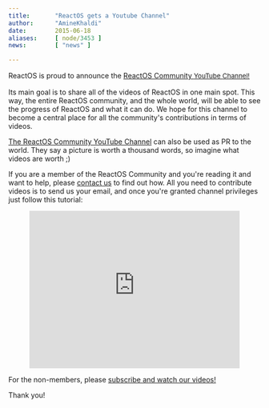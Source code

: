 ```yaml
---
title:       "ReactOS gets a Youtube Channel"
author:      "AmineKhaldi"
date:        2015-06-18
aliases:     [ node/3453 ]
news:        [ "news" ]

---
```


<p>ReactOS is proud to announce the <a href="https://www.youtube.com/channel/UCMo8NP-2oP35rauon-Duc9Q">ReactOS Community&nbsp;<span style="font-size: 13.0080003738403px; line-height: 20.0063037872314px;">YouTube&nbsp;</span><span style="font-size: 13.0080003738403px; line-height: 1.538em;">Channel!</span></a></p>
<p>Its main goal is to share all of the videos of ReactOS in one main spot. This way, the entire ReactOS community, and the whole world, will be able to see the progress of ReactOS and what it can do. We hope for this channel to become a central place for all the community's contributions in terms of videos.</p>
<p><a href="https://www.youtube.com/channel/UCMo8NP-2oP35rauon-Duc9Q">The ReactOS Community YouTube Channel</a> can also be used as PR to the world. They say a picture is worth a thousand words, so imagine what videos are worth ;)</p>
<p>If you are a member of the ReactOS Community and you're reading it and want to help, please <a href="https://reactos.org/forum/viewtopic.php?f=2&amp;t=14289">contact us</a> to find out how. All you need to contribute videos is to send us your email, and once you're granted channel privileges just follow this tutorial:</p>
<div style="text-align: center;  width:100%;">
<iframe  width="420" height="315" src="https://www.youtube.com/embed/sx0uY6fCUIU" frameborder="0" allowfullscreen></iframe>
</div> 
<p>For the non-members, please <a href="https://www.youtube.com/channel/UCMo8NP-2oP35rauon-Duc9Q">subscribe and watch our videos!</a></p>
<p>Thank you!</p>

